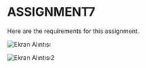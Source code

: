 # ASSIGNMENT7

Here are the requirements for this assignment.

![Ekran Alıntısı](https://user-images.githubusercontent.com/82970523/176989240-b60328e2-2fa3-4691-a8c4-e2acafa39d9f.PNG)


![Ekran Alıntısı2](https://user-images.githubusercontent.com/82970523/176989244-861c6306-e65a-4d02-b3eb-b4b9b2628cee.PNG)

